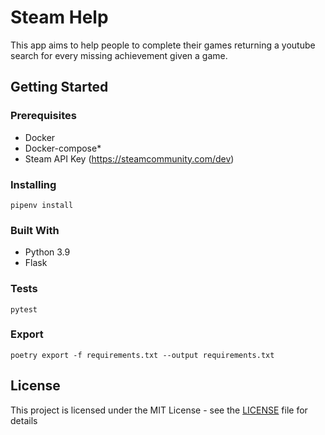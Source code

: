 # Steam Help
This app aims to help people to complete their games returning a youtube search for every missing achievement given a game.


Getting Started
----------

### Prerequisites
* Docker
* Docker-compose*
* Steam API Key (https://steamcommunity.com/dev)

### Installing

    pipenv install

### Built With
* Python 3.9
* Flask

### Tests

    pytest
    
### Export

    poetry export -f requirements.txt --output requirements.txt

License
-------
This project is licensed under the MIT License - see the [LICENSE](LICENSE.md) file for details
